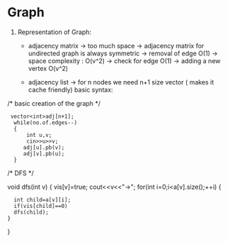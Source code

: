 # Graph

1) Representation of Graph: 

    * adjacency matrix
      -> too much space
      -> adjacency matrix for undirected graph is always symmetric
      -> removal of edge O(1)  -> space complexity  : O(v^2)  -> check for edge  O(1) -> adding a new vertex  O(v^2)
    
    * adjacency list
      -> for n nodes we need n+1 size vector ( makes it cache friendly)
      basic syntax:
      
      
      
/* basic creation of the graph */ 
     
     
     vector<int>adj[n+1];
      while(no.of.edges--)
      {
          int u,v;
          cin>>u>>v;
         adj[u].pb(v);
         adj[v].pb(u);
      }
      
 
 
 /* DFS    */ 
 
 
 void dfs(int v)
 {
    vis[v]=true;
    cout<<v<<"->";
    for(int i=0;i<a[v].size();++i)
    {
      
      int child=a[v][i];
      if(vis[child]==0)
      dfs(child);
    }
     
 }    
      
